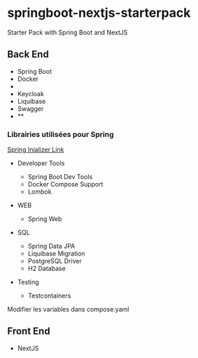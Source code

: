 # springboot-nextjs-starterpack
Starter Pack with Spring Boot and NextJS

## Back End
- Spring Boot
- Docker
- 
- Keycloak
- Liquibase
- Swagger
- **

### Librairies utilisées pour Spring 

[Spring Inializer Link](https://start.spring.io/#!type=maven-project&language=java&platformVersion=3.3.4&packaging=jar&jvmVersion=21&groupId=toubson&artifactId=backendspringboot&name=Backend%20Springboot&description=Demo%20project%20for%20Spring%20Boot&packageName=toubson.backendspringboot&dependencies=devtools,docker-compose,lombok,web,data-jpa,liquibase,postgresql,h2,testcontainers)

- Developer Tools
  - Spring Boot Dev Tools
  - Docker Compose Support
  - Lombok

- WEB
  - Spring Web

- SQL
  - Spring Data JPA
  - Liquibase Migration
  - PostgreSQL Driver
  - H2 Database

- Testing
  - Testcontainers

Modifier les variables dans compose.yaml

## Front End
- NextJS
